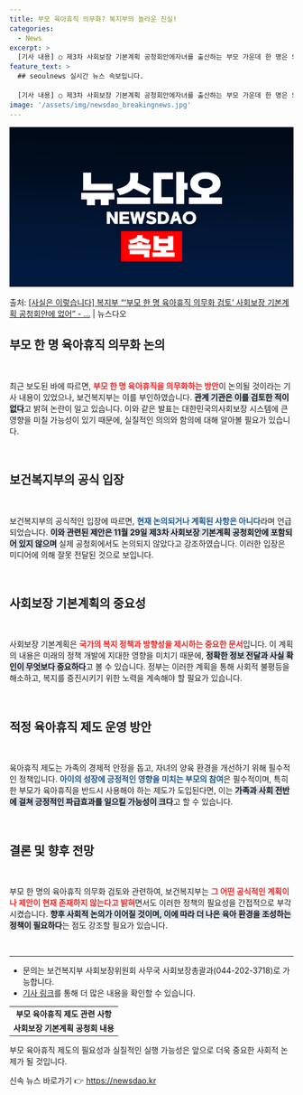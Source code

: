 ```yaml
---
title: 부모 육아휴직 의무화? 복지부의 놀라운 진실!
categories:
  - News
excerpt: >
  [기사 내용] ○ 제3차 사회보장 기본계획 공청회안에자녀를 출산하는 부모 가운데 한 명은 의무적으로 육아휴직…
feature_text: >
  ## seoulnews 실시간 뉴스 속보입니다.

  [기사 내용] ○ 제3차 사회보장 기본계획 공청회안에자녀를 출산하는 부모 가운데 한 명은 의무적으로 육아휴직…
image: '/assets/img/newsdao_breakingnews.jpg'
---
```


![뉴스다오 속보](/assets/img/newsdao_breakingnews.jpg)

<p>출처: <a href="https://newsdao.kr/2697" rel="dofollow">[사실은 이렇습니다] 복지부 “‘부모 한 명 육아휴직 의무화 검토’ 사회보장 기본계획 공청회안에 없어” - …</a> | 뉴스다오</p>

<h2 data-ke-size="size26">부모 한 명 육아휴직 의무화 논의</h2> 

<p data-ke-size="size16">&nbsp;</p> 

최근 보도된 바에 따르면, <b><span style="color: #ee2323;">부모 한 명 육아휴직을 의무화하는 방안</span></b>이 논의될 것이라는 기사 내용이 있었으나, 보건복지부는 이를 부인하였습니다. <b><span style="background-color: #21538527;">관계 기관은 이를 검토한 적이 없다</span></b>고 밝혀 논란이 일고 있습니다. 이와 같은 발표는 대한민국의사회보장 시스템에 큰 영향을 미칠 가능성이 있기 때문에, 실질적인 의의와 함의에 대해 알아볼 필요가 있습니다. 

<p data-ke-size="size16">&nbsp;</p> 

<h2 data-ke-size="size26">보건복지부의 공식 입장</h2> 

<p data-ke-size="size16">&nbsp;</p> 

보건복지부의 공식적인 입장에 따르면, <b><span style="color: #1a5490;">현재 논의되거나 계획된 사항은 아니다</span></b>라며 언급되었습니다. <b><span style="background-color: #21538527;">이와 관련된 제안은 11월 29일 제3차 사회보장 기본계획 공청회안에 포함되어 있지 않으며</span></b> 실제 공청회에서도 논의되지 않았다고 강조하였습니다. 이러한 입장은 미디어에 의해 잘못 전달된 것으로 보입니다.

<p data-ke-size="size16">&nbsp;</p>

<h2 data-ke-size="size26">사회보장 기본계획의 중요성</h2> 

<p data-ke-size="size16">&nbsp;</p> 

사회보장 기본계획은 <b><span style="color: #ee2323;">국가의 복지 정책과 방향성을 제시하는 중요한 문서</span></b>입니다. 이 계획의 내용은 미래의 정책 개발에 지대한 영향을 미치기 때문에, <b><span style="background-color: #21538527;">정확한 정보 전달과 사실 확인이 무엇보다 중요하다</span></b>고 볼 수 있습니다. 정부는 이러한 계획을 통해 사회적 불평등을 해소하고, 복지를 증진시키기 위한 노력을 계속해야 할 필요가 있습니다.

<p data-ke-size="size16">&nbsp;</p> 

<h2 data-ke-size="size26">적정 육아휴직 제도 운영 방안</h2> 

<p data-ke-size="size16">&nbsp;</p> 

육아휴직 제도는 가족의 경제적 안정을 돕고, 자녀의 양육 환경을 개선하기 위해 필수적인 정책입니다. <b><span style="color: #1a5490;">아이의 성장에 긍정적인 영향을 미치는 부모의 참여</span></b>은 필수적이며, 특히 한 부모가 육아휴직을 반드시 사용해야 하는 제도가 도입된다면, 이는 <b><span style="background-color: #21538527;">가족과 사회 전반에 걸쳐 긍정적인 파급효과를 일으킬 가능성이 크다</span></b>고 할 수 있습니다. 

<p data-ke-size="size16">&nbsp;</p> 

<h2 data-ke-size="size26">결론 및 향후 전망</h2> 

<p data-ke-size="size16">&nbsp;</p> 

부모 한 명의 육아휴직 의무화 검토와 관련하여, 보건복지부는 <b><span style="color: #ee2323;">그 어떤 공식적인 계획이나 제안이 현재 존재하지 않는다고 밝혀</span></b>면서도 이러한 정책의 필요성을 간접적으로 부각시켰습니다. <b><span style="background-color: #21538527;">향후 사회적 논의가 이어질 것이며, 이에 따라 더 나은 육아 환경을 조성하는 정책이 필요하다</span></b>는 점도 강조할 필요가 있습니다.

<p data-ke-size="size16">&nbsp;</p>

<hr>

<ul>
    <li>문의는 보건복지부 사회보장위원회 사무국 사회보장총괄과(044-202-3718)로 가능합니다.</li>
    <li><a href="https://newsdao.kr/2697">기사 링크</a>를 통해 더 많은 내용을 확인할 수 있습니다.</li>
</ul> 

<table>
    <tr>
        <td style="text-align: center; height: 17px;"><b>부모 육아휴직 제도 관련 사항</b></td>
    </tr>
    <tr>
        <td style="text-align: center; height: 17px;"><b>사회보장 기본계획 공청회 내용</b></td>
    </tr>
</table> 

<p data-ke-size="size16">부모 육아휴직 제도의 필요성과 실질적인 실행 가능성은 앞으로 더욱 중요한 사회적 논제가 될 것입니다.</p>  

신속 뉴스 바로가기 👉 <a href="https://newsdao.kr" rel="dofollow">https://newsdao.kr</a>


